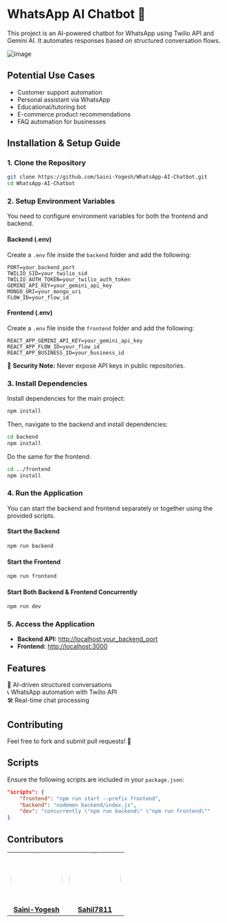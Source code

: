 # WhatsApp AI Chatbot 🚀

This project is an AI-powered chatbot for WhatsApp using Twilio API and Gemini AI. It automates responses based on structured conversation flows.

![image](https://github.com/user-attachments/assets/d68aab6f-ee74-4d16-8bce-4fb3fffe6c9e)

## Potential Use Cases
- Customer support automation
- Personal assistant via WhatsApp
- Educational/tutoring bot
- E-commerce product recommendations
- FAQ automation for businesses

## Installation & Setup Guide

### 1. Clone the Repository

```sh
git clone https://github.com/Saini-Yogesh/WhatsApp-AI-Chatbot.git
cd WhatsApp-AI-Chatbot
```

### 2. Setup Environment Variables

You need to configure environment variables for both the frontend and backend.

#### Backend (.env)
Create a `.env` file inside the `backend` folder and add the following:

```env
PORT=your_backend_port
TWILIO_SID=your_twilio_sid
TWILIO_AUTH_TOKEN=your_twilio_auth_token
GEMINI_API_KEY=your_gemini_api_key
MONGO_URI=your_mongo_uri
FLOW_ID=your_flow_id
```

#### Frontend (.env)
Create a `.env` file inside the `frontend` folder and add the following:

```env
REACT_APP_GEMINI_API_KEY=your_gemini_api_key
REACT_APP_FLOW_ID=your_flow_id
REACT_APP_BUSINESS_ID=your_business_id
```

🚨 **Security Note:** Never expose API keys in public repositories.

### 3. Install Dependencies

Install dependencies for the main project:

```sh
npm install
```

Then, navigate to the backend and install dependencies:

```sh
cd backend
npm install
```

Do the same for the frontend:

```sh
cd ../frontend
npm install
```

### 4. Run the Application

You can start the backend and frontend separately or together using the provided scripts.

#### Start the Backend

```sh
npm run backend
```

#### Start the Frontend

```sh
npm run frontend
```

#### Start Both Backend & Frontend Concurrently

```sh
npm run dev
```

### 5. Access the Application

- **Backend API:** [http://localhost:your_backend_port](http://localhost:your_backend_port)
- **Frontend:** [http://localhost:3000](http://localhost:3000)

## Features

📅 AI-driven structured conversations  
📞 WhatsApp automation with Twilio API  
🛠️ Real-time chat processing  

## Contributing

Feel free to fork and submit pull requests! 🚀

## Scripts

Ensure the following scripts are included in your `package.json`:

```json
"scripts": {
    "frontend": "npm run start --prefix frontend",
    "backend": "nodemon backend/index.js",
    "dev": "concurrently \"npm run backend\" \"npm run frontend\""
}
```

## Contributors

<table>
  <tr>
    <td align="center">
      <a href="https://github.com/Saini-Yogesh">
        <img src="https://github.com/Saini-Yogesh.png" width="120" height="120" style="border-radius: 50%;" /><br>
        <b>Saini-Yogesh</b>
      </a>
    </td>
    <td align="center">
      <a href="https://github.com/Sahil7811">
        <img src="https://github.com/Sahil7811.png" width="120" height="120" style="border-radius: 50%;" /><br>
        <b>Sahil7811</b>
      </a>
    </td>
  </tr>
</table>
